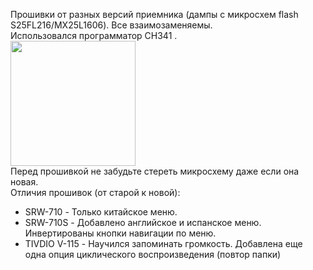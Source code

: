 Прошивки от разных версий приемника (дампы с микросхем flash S25FL216/MX25L1606). Все взаимозаменяемы.<br /> 
Использовался программатор CH341 .<br />
<img src="../../../blob/master/dumps/CH341.jpg" width="200"/><br />
Перед прошивкой не забудьте стереть микросхему даже если она новая.<br /> 
Отличия прошивок (от старой к новой):
<ul> 
  <li>SRW-710 - Только китайское меню.</li>
  <li>SRW-710S - Добавлено английское и испанское меню. Инвертированы кнопки навигации по меню.</li>
  <li>TIVDIO V-115 - Научился запоминать громкость. Добавлена еще одна опция циклического воспроизведения (повтор папки)</li>
</ul>
